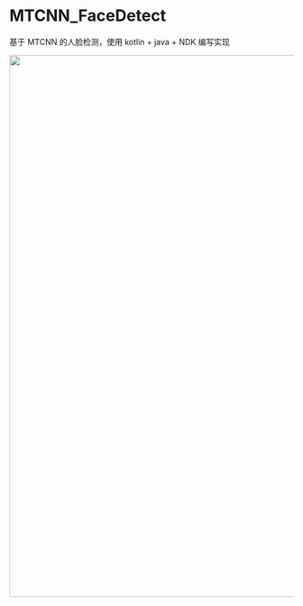 # MTCNN_FaceDetect
基于 MTCNN 的人脸检测，使用 kotlin + java + NDK 编写实现

<img src="https://media.kairos.com/blog-images/crowd.png" width="960" hegiht="484" align=center />
